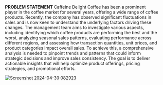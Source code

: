 <b>PROBLEM STATEMENT</b>
Caffeine Delight Coffee has been a prominent player in the coffee market for several years, offering a wide range of coffee products. Recently, the company has observed significant fluctuations in sales and is now keen to understand the underlying factors driving these changes. The management team aims to investigate various aspects, including identifying which coffee products are performing the best and the worst, analyzing seasonal sales patterns, evaluating performance across different regions, and assessing how transaction quantities, unit prices, and product categories impact overall sales. To achieve this, a comprehensive analysis is needed to pinpoint trends and patterns that could inform strategic decisions and improve sales consistency. The goal is to deliver actionable insights that will help optimize product offerings, pricing strategies, and promotional efforts.

![Screenshot 2024-04-30 082923](https://github.com/yashparab7962/Data-Analytics/assets/82162084/05539a61-8d05-4748-bf6c-10a184bbb7ed)
